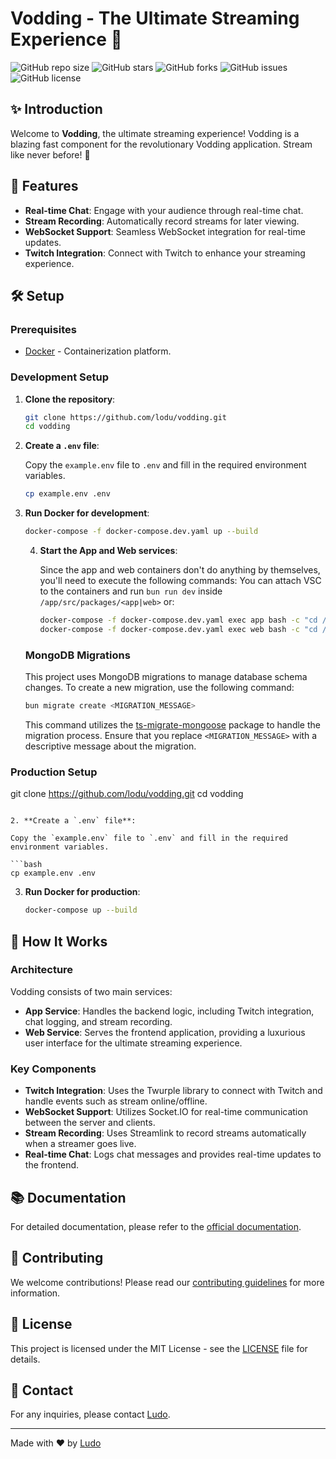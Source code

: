 # Vodding - The Ultimate Streaming Experience 🚀

![GitHub repo size](https://img.shields.io/github/repo-size/lodu/vodding?style=for-the-badge&color=blueviolet)
![GitHub stars](https://img.shields.io/github/stars/lodu/vodding?style=for-the-badge&color=blueviolet)
![GitHub forks](https://img.shields.io/github/forks/lodu/vodding?style=for-the-badge&color=blueviolet)
![GitHub issues](https://img.shields.io/github/issues/lodu/vodding?style=for-the-badge&color=blueviolet)
![GitHub license](https://img.shields.io/github/license/lodu/vodding?style=for-the-badge&color=blueviolet)

## ✨ Introduction

Welcome to **Vodding**, the ultimate streaming experience! Vodding is a blazing fast component for the revolutionary Vodding application. Stream like never before! 🎉

## 🎯 Features

- **Real-time Chat**: Engage with your audience through real-time chat.
- **Stream Recording**: Automatically record streams for later viewing.
- **WebSocket Support**: Seamless WebSocket integration for real-time updates.
- **Twitch Integration**: Connect with Twitch to enhance your streaming experience.

## 🛠️ Setup

### Prerequisites

- [Docker](https://www.docker.com) - Containerization platform.

### Development Setup

1. **Clone the repository**:

   ```bash
   git clone https://github.com/lodu/vodding.git
   cd vodding
   ```

2. **Create a `.env` file**:

   Copy the `example.env` file to `.env` and fill in the required environment variables.

   ```bash
   cp example.env .env
   ```

3. **Run Docker for development**:

   ```bash
   docker-compose -f docker-compose.dev.yaml up --build
   ```

   4. **Start the App and Web services**:

      Since the app and web containers don't do anything by themselves, you'll need to execute the following commands:
      You can attach VSC to the containers and run `bun run dev` inside `/app/src/packages/<app|web>` or:

      ```bash
      docker-compose -f docker-compose.dev.yaml exec app bash -c "cd /app/packages/app && bun run dev"
      docker-compose -f docker-compose.dev.yaml exec web bash -c "cd /app/packages/web && bun run dev"
      ```

   ### MongoDB Migrations

   This project uses MongoDB migrations to manage database schema changes. To create a new migration, use the following command:

   ```sh
   bun migrate create <MIGRATION_MESSAGE>
   ```

   This command utilizes the [ts-migrate-mongoose](https://www.npmjs.com/package/ts-migrate-mongoose) package to handle the migration process. Ensure that you replace `<MIGRATION_MESSAGE>` with a descriptive message about the migration.

### Production Setup

git clone https://github.com/lodu/vodding.git
cd vodding

````

2. **Create a `.env` file**:

Copy the `example.env` file to `.env` and fill in the required environment variables.

```bash
cp example.env .env
````

3. **Run Docker for production**:

   ```bash
   docker-compose up --build
   ```

## 🚀 How It Works

### Architecture

Vodding consists of two main services:

- **App Service**: Handles the backend logic, including Twitch integration, chat logging, and stream recording.
- **Web Service**: Serves the frontend application, providing a luxurious user interface for the ultimate streaming experience.

### Key Components

- **Twitch Integration**: Uses the Twurple library to connect with Twitch and handle events such as stream online/offline.
- **WebSocket Support**: Utilizes Socket.IO for real-time communication between the server and clients.
- **Stream Recording**: Uses Streamlink to record streams automatically when a streamer goes live.
- **Real-time Chat**: Logs chat messages and provides real-time updates to the frontend.

## 📚 Documentation

For detailed documentation, please refer to the [official documentation](https://github.com/lodu/vodding).

## 🤝 Contributing

We welcome contributions! Please read our [contributing guidelines](https://github.com/lodu/vodding/blob/main/CONTRIBUTING.md) for more information.

## 📜 License

This project is licensed under the MIT License - see the [LICENSE](https://github.com/lodu/vodding/blob/main/LICENSE) file for details.

## 💬 Contact

For any inquiries, please contact [Ludo](mailto:ludo@lodu.dev).

---

Made with ❤️ by [Ludo](https://github.com/lodu)
